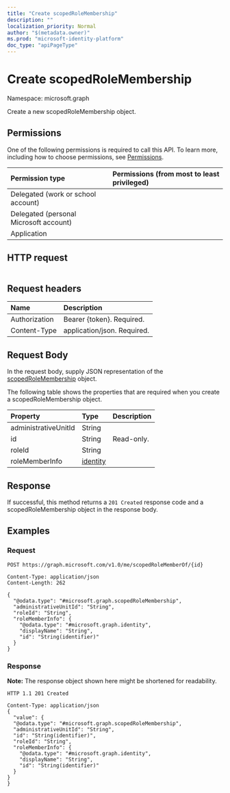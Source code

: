 ```yaml
---
title: "Create scopedRoleMembership"
description: ""
localization_priority: Normal
author: "$(metadata.owner)"
ms.prod: "microsoft-identity-platform"
doc_type: "apiPageType"
---
```


# Create scopedRoleMembership

Namespace: microsoft.graph

Create a new scopedRoleMembership object.

## Permissions

One of the following permissions is required to call this API. To learn more, including how to choose permissions, see [Permissions](/graph/permissions-reference).

| Permission type                        | Permissions (from most to least privileged) |
| :------------------------------------- | :------------------------------------------ |
| Delegated (work or school account)     |                                             |
| Delegated (personal Microsoft account) |                                             |
| Application                            |                                             |

## HTTP request

<!-- {
  "blockType": "ignored"
}
-->

```http

```

## Request headers

| Name          | Description                 |
| :------------ | :-------------------------- |
| Authorization | Bearer {token}. Required.   |
| Content-Type  | application/json. Required. |

## Request Body

In the request body, supply JSON representation of the [scopedRoleMembership](../resources/-scopedrolemembership.md) object.

<!-- Actions and Functions -->

<!-- CRUD Methods -->

The following table shows the properties that are required when you create a scopedRoleMembership object.

| Property             | Type                                 | Description |
| :------------------- | :----------------------------------- | :---------- |
| administrativeUnitId | String                               |             |
| id                   | String                               | Read-only.  |
| roleId               | String                               |             |
| roleMemberInfo       | [identity](../resources/identity.md) |             |

## Response

If successful, this method returns a `201 Created` response code and a scopedRoleMembership object in the response body.

## Examples

### Request

<!-- {
  "blockType": "request",
  "name": "create_scopedrolemembership"
}
-->

```http
POST https://graph.microsoft.com/v1.0/me/scopedRoleMemberOf/{id}

Content-Type: application/json
Content-Length: 262

{
  "@odata.type": "#microsoft.graph.scopedRoleMembership",
  "administrativeUnitId": "String",
  "roleId": "String",
  "roleMemberInfo": {
    "@odata.type": "#microsoft.graph.identity",
    "displayName": "String",
    "id": "String(identifier)"
  }
}

```

### Response

**Note:** The response object shown here might be shortened for readability.

<!-- {
  "blockType": "response",
  "truncated": true,
  "@odata.type": "Microsoft.DirectoryServices.scopedRoleMembership"
}
-->

```http
HTTP 1.1 201 Created

Content-Type: application/json
{
  "value": {
  "@odata.type": "#microsoft.graph.scopedRoleMembership",
  "administrativeUnitId": "String",
  "id": "String(identifier)",
  "roleId": "String",
  "roleMemberInfo": {
    "@odata.type": "#microsoft.graph.identity",
    "displayName": "String",
    "id": "String(identifier)"
  }
}
}

```
